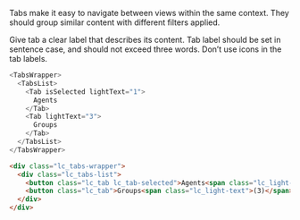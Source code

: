 Tabs make it easy to navigate between views within the same context. They should group similar content with different filters applied.

Give tab a clear label that describes its content.
Tab label should be set in sentence case, and should not exceed three words. Don’t use icons in the tab labels.

```js
<TabsWrapper>
  <TabsList>
    <Tab isSelected lightText="1">
      Agents
    </Tab>
    <Tab lightText="3">
      Groups
    </Tab>
  </TabsList>
</TabsWrapper>               
```

```html
<div class="lc_tabs-wrapper">
  <div class="lc_tabs-list">
    <button class="lc_tab lc_tab-selected">Agents<span class="lc_light-text">(1)</span></button>
    <button class="lc_tab">Groups<span class="lc_light-text">(3)</span></button>
  </div>
</div>
```
